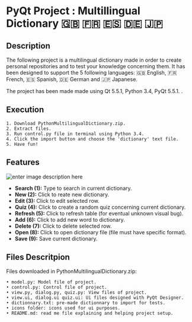 # **PyQt Project : Multillingual Dictionary :gb: :fr: :es: :de: :jp:**

## **Description**
The following project is a multilingual dictionary made in order to create personal repositories and to test your knowledge concerning them. It has been designed to support the 5 following languages: :gb: English, :fr: French, :es: Spanish, :de: German and :jp: Japanese.

The project has been made made using Qt 5.5.1, Python 3.4, PyQt 5.5.1. .

## **Execution**
    1. Download PythonMultilingualDictionary.zip.
    2. Extract files.
    3. Run control.py file in terminal using Python 3.4.
    4. Click the import button and choose the 'dictionary' text file.
    5. Have fun!
    
## **Features**

![enter image description here](http://image.noelshack.com/fichiers/2016/13/1459496519-pythonoklm-0.png)

- **Search (1):** Type to search in current dictionary.
- **New (2):** Click to reate new dictionary.
- **Edit (3):** Click to edit selected row.
- **Quiz (4):** Click to create a random quiz concerning current dictionary.
- **Refresh (5):** Click to refresh table (for eventual unknown visual bug).
- **Add (6):** Click to add new word to dictionary.
- **Delete (7):** Click to delete selected row.
- **Open (8):** Click to open dictionary file (file must have specific format).
- **Save (9):** Save current dictionary.

## **Files Descritpion**
Files downloaded in PythonMultilingualDictionary.zip:

    • model.py: Model file of project.
    • control.py: Control file of project.
    • view.py, dialog.py, quiz.py: View files of project.
    • view.ui, dialog.ui quiz.ui: Ui files designed with PyQt Designer.
    • dictionnary.txt: pre-made dictionnary to import for tests. 
    • icons folder: icons used for ui purposes.
    • README.md: read me file explaining and helping project setup.
